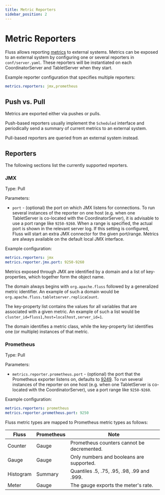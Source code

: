 ```yaml
---
title: Metric Reporters
sidebar_position: 2
---
```


# Metric Reporters

Fluss allows reporting [metrics](monitor-metrics.md) to external systems. 
Metrics can be exposed to an external system by configuring one or several reporters in `conf/server.yaml`. These 
reporters will be instantiated on each CoordinatorServer and TabletServer when they start.

Example reporter configuration that specifies multiple reporters:

```yaml
metrics.reporters: jmx,prometheus
```

## Push vs. Pull

Metrics are exported either via pushes or pulls.

Push-based reporters usually implement the `Scheduled` interface and periodically send a summary of current metrics to an external system.

Pull-based reporters are queried from an external system instead.

## Reporters

The following sections list the currently supported reporters.

### JMX

Type: Pull

Parameters:

- `port` - (optional) the port on which JMX listens for connections.
  To run several instances of the reporter on one host (e.g. when one TabletServer is co-located with the CoordinatorServer), it is advisable to use a port range like `9250-9260`.
  When a range is specified, the actual port is shown in the relevant server log.
  If this setting is configured, Fluss will start an extra JMX connector for the given port/range.
  Metrics are always available on the default local JMX interface.

Example configuration:

```yaml
metrics.reporters: jmx
metrics.reporter.jmx.port: 9250-9260
```

Metrics exposed through JMX are identified by a domain and a list of key-properties, which together form the object name.

The domain always begins with `org.apache.fluss` followed by a generalized metric identifier.
An example of such a domain would be `org.apache.fluss.tabletserver.replicaCount`.

The key-property list contains the values for all variables that are associated
with a given metric.
An example of such a list would be `cluster_id=fluss1,host=localhost,server_id=1`.

The domain identifies a metric class, while the key-property list identifies one (or multiple) instances of that metric.

### Prometheus

Type: Pull

Parameters:

- `metrics.reporter.prometheus.port` - (optional) the port that the Prometheus exporter listens on, defaults to [9249](https://github.com/prometheus/prometheus/wiki/Default-port-allocations). To run several instances of the reporter on one host (e.g. when one TabletServer is co-located with the CoordinatorServer), use a port range like `9250-9260`.

Example configuration:

```yaml
metrics.reporters: prometheus
metrics.reporter.prometheus.port: 9250
```

Fluss metric types are mapped to Prometheus metric types as follows:

| Fluss     | Prometheus | Note                                       |
| --------- |------------|--------------------------------------------|
| Counter   | Gauge      | Prometheus counters cannot be decremented. |
| Gauge     | Gauge      | Only numbers and booleans are supported.   |
| Histogram | Summary    | Quantiles .5, .75, .95, .98, .99 and .999. |
| Meter     | Gauge      | The gauge exports the meter's rate.        |

